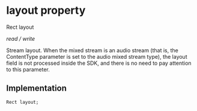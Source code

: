 


# layout property







Rect layout
  
_<span class="feature">read / write</span>_



<p>Stream layout. When the mixed stream is an audio stream (that is, the ContentType parameter is set to the audio mixed stream type), the layout field is not processed inside the SDK, and there is no need to pay attention to this parameter.</p>



## Implementation

```dart
Rect layout;
```







